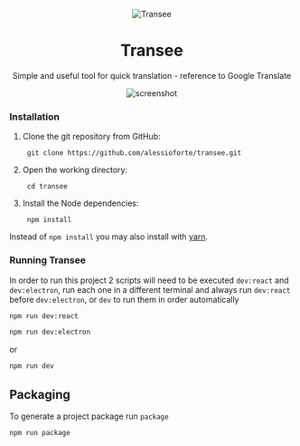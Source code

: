 <div align="center">

![Transee](https://alessioforte.github.io/transee/static/icon_256x256.png)

# Transee
Simple and useful tool for quick translation - reference to Google Translate

![screenshot](https://alessioforte.github.io/transee/static/rainbow.png)

</div>


### Installation

1. Clone the git repository from GitHub:

        git clone https://github.com/alessioforte/transee.git

2. Open the working directory:

        cd transee

3. Install the Node dependencies:

        npm install

Instead of `npm install` you may also install with [yarn](https://github.com/yarnpkg/yarn).


### Running Transee
In order to run this project 2 scripts will need to be executed `dev:react` and `dev:electron`, run each one in a different terminal and always run `dev:react` before `dev:electron`, or `dev` to run them in order automatically

```bash
npm run dev:react
```
```bash
npm run dev:electron
```

or

```bash
npm run dev
```

## Packaging
To generate a project package run `package`

```bash
npm run package
```
